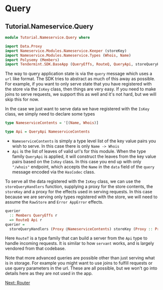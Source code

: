 # Query

## Tutorial.Nameservice.Query

~~~ haskell
module Tutorial.Nameservice.Query where

import Data.Proxy
import Nameservice.Modules.Nameservice.Keeper (storeKey)
import Nameservice.Modules.Nameservice.Types (Whois, Name)
import Polysemy (Members)
import Tendermint.SDK.BaseApp (QueryEffs, RouteQ, QueryApi, storeQueryHandlers)
~~~

The way to query application state is via the `query` message which uses a `url` like format. The SDK tries to abstract as much of this away as possible. For example, if you want to only serve state that you have registered with the store via the `IsKey` class, then things are very easy. If you need to make joins to serve requests, we support this as well and it's not hard, but we will skip this for now.

In the case we just want to serve data we have registered with the `IsKey` class, we simply need to declare some types

```haskell
type NameserviceContents = '[(Name, Whois)]

type Api = QueryApi NameserviceContents
```

- `NameserviceContents` is simply a type level list of the key value pairs you wish to serve. In this case there is only `Name -> Whois`
- `Api` is the list of leaves of valid url's for this module. When the type family `QueryApi` is applied, it will construct the leaves from the key value pairs based on the `IsKey` class. In this case you end up with only `"/whois"` endpoint, which accepts the `Name` in the `data` field of the `query` message encoded via the `HasCodec` class.

To serve all the data registered with the `IsKey` class, we can use the `storeQueryHandlers` function, supplying a proxy for the store contents, the `storeKey` and a proxy for the effects used in serving requests. In this case because we are serving only types registered with the store, we will need to assume the `RawStore` and `Error AppError` effects.

~~~ haskell
querier
  :: Members QueryEffs r
  => RouteQ Api r
querier =
  storeQueryHandlers (Proxy @NameserviceContents) storeKey (Proxy :: Proxy r)
~~~

Here `RouteT` is a type family that can build a server from the `Api` type to handle incoming requests. It is similar to how `servant` works, and is largely vendored from that codebase.

Note that more advanced queries are possible other than just serving what is in storage. For example you might want to use joins to fulfill requests or use query parameters in the url. These are all possible, but we won't go into details here as they are not used in the app.

[Next: Router](Router.md)
